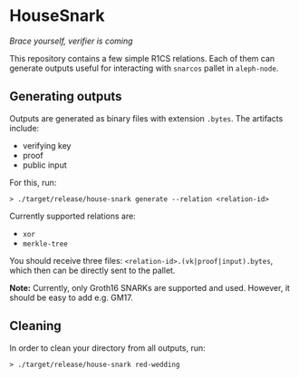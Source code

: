 # HouseSnark
_Brace yourself, verifier is coming_

This repository contains a few simple R1CS relations.
Each of them can generate outputs useful for interacting with `snarcos` pallet in `aleph-node`.

## Generating outputs

Outputs are generated as binary files with extension `.bytes`.
The artifacts include:
 - verifying key
 - proof
 - public input

For this, run:
```shell
> ./target/release/house-snark generate --relation <relation-id>
```

Currently supported relations are:
 - `xor`
 - `merkle-tree`

You should receive three files: `<relation-id>.(vk|proof|input).bytes`, which then can be directly sent to the pallet.

**Note:** Currently, only Groth16 SNARKs are supported and used.
However, it should be easy to add e.g. GM17.

## Cleaning

In order to clean your directory from all outputs, run:
```shell
> ./target/release/house-snark red-wedding
```
